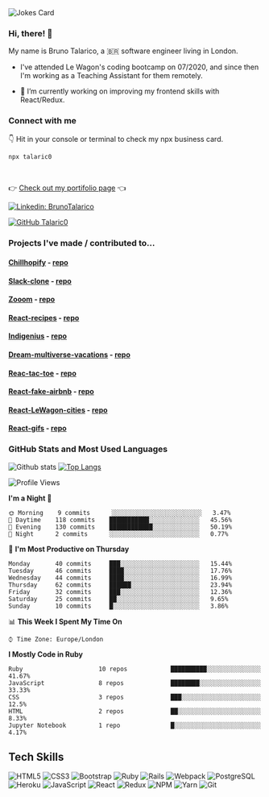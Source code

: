 <!--
**Talaric0/talaric0** is a ✨ _special_ ✨ repository because its `README.md` (this file) appears on your GitHub profile.

Here are some ideas to get you started:

- 🔭 I’m currently working on ...
- 🌱 I’m currently learning ...
- 👯 I’m looking to collaborate on ...
- 🤔 I’m looking for help with ...
- 💬 Ask me about ...
- 📫 How to reach me: ...
- 😄 Pronouns: ...
- ⚡ Fun fact: ...
-->
<img src="https://readme-jokes.vercel.app/api" alt="Jokes Card" />



### Hi, there! 👋

My name is Bruno Talarico, a 🇧🇷 software engineer living in London.

- I've attended Le Wagon's coding bootcamp on 07/2020, and since then I'm working as a Teaching Assistant for them remotely.

- 🔭 I’m currently working on improving my frontend skills with React/Redux.


### Connect with me

👇 Hit in your console or terminal to check my npx business card.

```bash
npx talaric0
```
<br>

👉 [Check out my portifolio page]( https://talarico.dev ) 👈


[![Linkedin: BrunoTalarico]( https://img.shields.io/badge/Bruno%20Talarico%20-%230077B5.svg?&style=for-the-badge&logo=linkedin&logoColor=white&link=https://www.linkedin.com/in/bruno-talarico-4421741ab/)](https://www.linkedin.com/in/bruno-talarico-4421741ab/)

[![GitHub Talaric0]( https://img.shields.io/badge/Talaric0%20-%23121011.svg?&style=for-the-badge&logo=github&logoColor=white)](https://github.com/talaric0)


### Projects I've made / contributed to...

#### [Chillhopify](https://talaric0.github.io/react-music-player/) - [repo](https://github.com/Talaric0/react-music-player)
#### [Slack-clone](https://talaric0.github.io/chat-redux/) - [repo](https://github.com/Talaric0/chat-redux)
#### [Zooom](https://zoom-clone-bt.herokuapp.com/pages/home/) - [repo](https://github.com/Talaric0/zoom-clone)
#### [React-recipes](https://talaric0.github.io/react-recipes/) - [repo](https://github.com/Talaric0/react-recipes)
#### [Indigenius](https://www.indigenius.space/) - [repo](https://github.com/seabass617/indigenius)
#### [Dream-multiverse-vacations](http://multiverse-vacation.herokuapp.com/) - [repo](https://github.com/Talaric0/dream_multiverse_vacations-1)
#### [Reac-tac-toe](https://talaric0.github.io/tic-tac-toe/) - [repo](https://github.com/Talaric0/tic-tac-toe)
#### [React-fake-airbnb](https://talaric0.github.io/react-flats/) - [repo](https://github.com/Talaric0/react-flats)
#### [React-LeWagon-cities](https://talaric0.github.io/react-redux-wagon-cities/) - [repo](https://github.com/Talaric0/react-redux-wagon-cities)
#### [React-gifs](https://talaric0.github.io/react-gifs/) - [repo](https://github.com/Talaric0/react-gifs)


### GitHub Stats and Most Used Languages

![Github stats]( https://github-readme-stats.vercel.app/api?username=talaric0&hide=issues,stars&theme=tokyonight&show_icons=true&hide_border=true&count_private=true&include_all_commits=true&line_height=24.5)
[![Top Langs]( https://github-readme-stats.vercel.app/api/top-langs/?username=talaric0&hide=Jupyter%20Notebook&hide_border=true&layout=compact&theme=tokyonight&langs_count=10)](https://github.com/talaric0/github-readme-stats)

<!--START_SECTION:waka-->
![Profile Views](http://img.shields.io/badge/Profile%20Views-8-blue)

**I'm a Night 🦉** 

```text
🌞 Morning    9 commits      ░░░░░░░░░░░░░░░░░░░░░░░░░   3.47% 
🌆 Daytime    118 commits    ███████████░░░░░░░░░░░░░░   45.56% 
🌃 Evening    130 commits    ████████████░░░░░░░░░░░░░   50.19% 
🌙 Night      2 commits      ░░░░░░░░░░░░░░░░░░░░░░░░░   0.77%

```
📅 **I'm Most Productive on Thursday** 

```text
Monday       40 commits     ███░░░░░░░░░░░░░░░░░░░░░░   15.44% 
Tuesday      46 commits     ████░░░░░░░░░░░░░░░░░░░░░   17.76% 
Wednesday    44 commits     ████░░░░░░░░░░░░░░░░░░░░░   16.99% 
Thursday     62 commits     ██████░░░░░░░░░░░░░░░░░░░   23.94% 
Friday       32 commits     ███░░░░░░░░░░░░░░░░░░░░░░   12.36% 
Saturday     25 commits     ██░░░░░░░░░░░░░░░░░░░░░░░   9.65% 
Sunday       10 commits     █░░░░░░░░░░░░░░░░░░░░░░░░   3.86%

```


📊 **This Week I Spent My Time On** 

```text
⌚︎ Time Zone: Europe/London

```

**I Mostly Code in Ruby** 

```text
Ruby                     10 repos            ██████████░░░░░░░░░░░░░░░   41.67% 
JavaScript               8 repos             ████████░░░░░░░░░░░░░░░░░   33.33% 
CSS                      3 repos             ███░░░░░░░░░░░░░░░░░░░░░░   12.5% 
HTML                     2 repos             ██░░░░░░░░░░░░░░░░░░░░░░░   8.33% 
Jupyter Notebook         1 repo              █░░░░░░░░░░░░░░░░░░░░░░░░   4.17%

```



<!--END_SECTION:waka-->

## Tech Skills

![HTML5](https://img.shields.io/badge/-HTML5-E34F26?style=flat-square&logo=html5&logoColor=white)
![CSS3](https://img.shields.io/badge/-CSS3-1572B6?style=flat-square&logo=css3)
![Bootstrap](https://img.shields.io/badge/-Bootstrap-563D7C?style=flat-square&logo=bootstrap)
![Ruby]( https://img.shields.io/badge/-Ruby-red?style=flat-square&logo=ruby)
![Rails]( https://img.shields.io/badge/-Rails-red?style=flat-square&logo=ruby-on-rails)
![Webpack]( https://img.shields.io/badge/Webpack%20-%238DD6F9.svg?&style=flat-square&logo=webpack&logoColor=black)
![PostgreSQL]( https://img.shields.io/badge/-PostgreSQL-blue?style=flat-square&logo=postgresql)
![Heroku]( https://img.shields.io/badge/Heroku%20-%23430098.svg?&style=flat-square&logo=heroku&logoColor=white)
![JavaScript](https://img.shields.io/badge/-JavaScript-black?style=flat-square&logo=javascript)
![React](https://img.shields.io/badge/-React-black?style=flat-square&logo=react)
![Redux](https://img.shields.io/badge/-Redux-black?style=flat-square&logo=redux)
![NPM](https://img.shields.io/badge/NPM-CB3837.svg?logo=npm)
![Yarn](https://img.shields.io/badge/Yarn-2C8EBB.svg?logo=yarn&logoColor=white)
![Git](https://img.shields.io/badge/-Git-black?style=flat-square&logo=git)
